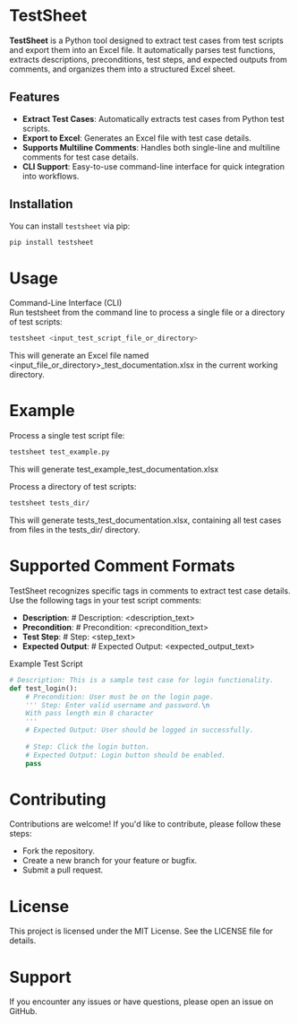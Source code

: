 # TestSheet

**TestSheet** is a Python tool designed to extract test cases from test scripts and export them into an Excel file. It automatically parses test functions, extracts descriptions, preconditions, test steps, and expected outputs from comments, and organizes them into a structured Excel sheet.

## Features

- **Extract Test Cases**: Automatically extracts test cases from Python test scripts.
- **Export to Excel**: Generates an Excel file with test case details.
- **Supports Multiline Comments**: Handles both single-line and multiline comments for test case details.
- **CLI Support**: Easy-to-use command-line interface for quick integration into workflows.

## Installation
You can install `testsheet` via pip:

```bash
pip install testsheet
````
# Usage
Command-Line Interface (CLI)<br>
Run testsheet from the command line to process a single file or a directory of test scripts:
```bash
testsheet <input_test_script_file_or_directory>
```
This will generate an Excel file named <input_file_or_directory>_test_documentation.xlsx in the current working directory.

# Example
Process a single test script file:

```bash
testsheet test_example.py
```
This will generate test_example_test_documentation.xlsx

Process a directory of test scripts:
```bash
testsheet tests_dir/
```
This will generate tests_test_documentation.xlsx, containing all test cases from files in the tests_dir/ directory.

# Supported Comment Formats
TestSheet recognizes specific tags in comments to extract test case details. Use the following tags in your test script comments:
- **Description**: # Description: <description_text>
- **Precondition**: # Precondition: <precondition_text>
- **Test Step**: # Step: <step_text>
- **Expected Output**: # Expected Output: <expected_output_text>

Example Test Script
``` python
# Description: This is a sample test case for login functionality.
def test_login():
    # Precondition: User must be on the login page.
    ''' Step: Enter valid username and password.\n
    With pass length min 8 character
    '''
    # Expected Output: User should be logged in successfully.
    
    # Step: Click the login button.
    # Expected Output: Login button should be enabled.
    pass
```
# Contributing
Contributions are welcome! If you'd like to contribute, please follow these steps:
- Fork the repository.
- Create a new branch for your feature or bugfix.
- Submit a pull request.

# License
This project is licensed under the MIT License. See the LICENSE file for details.

# Support
If you encounter any issues or have questions, please open an issue on GitHub.
